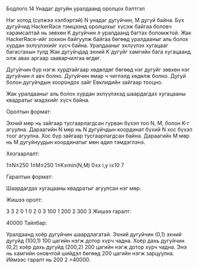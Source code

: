 Бодлого 14
Унадаг дугуйн уралдаанд оролцох бэлтгэл

Нэг хотод (сүлжээ хэлбэртэй) N унадаг дугуйчин, M дугуй байна. Бүх дугуйчид HackerRace тэмцээнд оролцохыг хүсэж байгаа боловч харамсалтай нь зөвхөн K дугуйчин л уралдаанд багтах боломжтой. Жак HackerRace-ийг зохион байгуулж байгаа бөгөөд уралдааныг аль болох хурдан эхлүүлэхийг хүсч байна. Уралдааныг эхлүүлэх хугацааг багасгахын тулд Жак дугуйчдад эхний K дугуйг хамгийн бага хугацаанд олж авах аргаар зааварчилгаа өгдөг.

Дугуйчин бүр нэгж хурдтайгаар хөдөлдөг бөгөөд нэг дугуйг зөвхөн нэг дугуйчин л авч болно. Дугуйчин ямар ч чиглэлд хөдөлж болно. Дугуй болон дугуйчдын хоорондох зайг Евклидийн зайгаар тооцно.

Жак уралдааныг аль болох хурдан эхлүүлэхэд шаардагдах хугацааны квадратыг мэдэхийг хүсч байна.

Оролтын формат:

Эхний мөр нь зайгаар тусгаарлагдсан гурван бүхэл тоо N, M, болон K-г агуулна. Дараагийн N мөр нь N дугуйчдын координат бүхий N хос бүхэл тоог агуулна. Хос бүр зайгаар тусгаарлагдсан байна. Дараагийн M мөр нь M дугуйнуудын координатыг мөн адил тэмдэглэнэ.

Хязгаарлалт:

1≤N≤250 1≤M≤250 1≤K≤min(N,M) 0≤x i​,y i​≤10 7

Гаралтын формат:

Шаардагдах хугацааны квадратыг агуулсан нэг мөр.

Жишээ оролт:

3 3 2 0 1 0 2 0 3 100 1 200 2 300 3 Жишээ гаралт:

40000 Тайлбар:

Уралдаанд хоёр дугуйчин шаардлагатай. Эхний дугуйчин (0,1) эхний дугуйд (100,1) 100 цагийн нэгж дотор хүрч чадна. Хоёр дахь дугуйчин (0,2) хоёр дахь дугуйд (200,2) 200 цагийн нэгж дотор хүрч чадна. Энэ нь хамгийн оновчтой шийдэл бөгөөд 200 цагийн нэгж зарцуулна. Иймээс гаралт нь 200 2 =40000.

